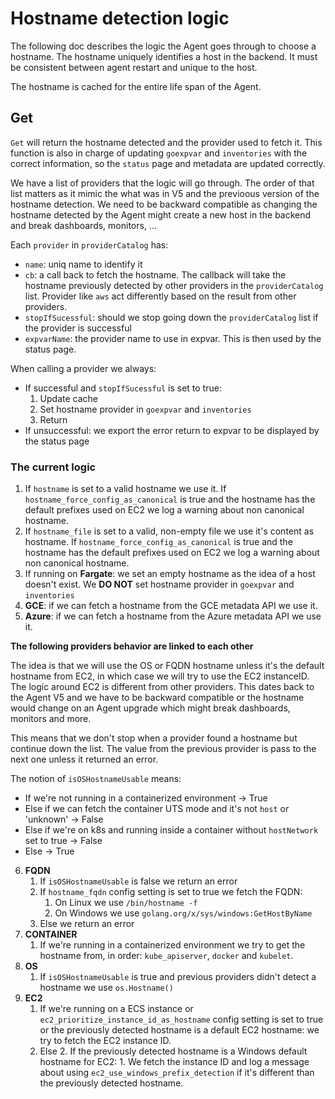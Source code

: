 # Hostname detection logic

The following doc describes the logic the Agent goes through to choose a hostname. The hostname uniquely identifies a
host in the backend. It must be consistent between agent restart and unique to the host.

The hostname is cached for the entire life span of the Agent.

## Get

`Get` will return the hostname detected and the provider used to fetch it. This function is also in charge
of updating `goexpvar` and `inventories` with the correct information, so the `status` page and metadata are updated
correctly.

We have a list of providers that the logic will go through. The order of that list matters as it mimic the what was in
V5 and the previoous version of the hostname detection. We need to be backward compatible as changing the hostname
detected by the Agent might create a new host in the backend and break dashboards, monitors, ...

Each `provider` in `providerCatalog` has:
- `name`: uniq name to identify it
- `cb`: a call back to fetch the hostname. The callback will take the hostname previously detected by other providers in
  the `providerCatalog` list. Provider like `aws` act differently based on the result from other providers.
- `stopIfSucessful`: should we stop going down the `providerCatalog` list if the provider is successful
- `expvarName`: the provider name to use in expvar. This is then used by the status page.

When calling a provider we always:
- If successful and `stopIfSucessful` is set to true:
    1. Update cache
    2. Set hostname provider in `goexpvar` and `inventories`
    4. Return
- If unsuccessful: we export the error return to expvar to be displayed by the status page

### The current logic

1. If `hostname` is set to a valid hostname we use it. If `hostname_force_config_as_canonical` is true and the hostname
   has the default prefixes used on EC2 we log a warning about non canonical hostname.
2. If `hostname_file` is set to a valid, non-empty file we use it's content as hostname. If
   `hostname_force_config_as_canonical` is true and the hostname has the default prefixes used on EC2 we log a warning
   about non canonical hostname.
3. If running on **Fargate**: we set an empty hostname as the idea of a host doesn't exist. We **DO NOT** set hostname
   provider in `goexpvar` and `inventories`
4. **GCE**: if we can fetch a hostname from the GCE metadata API we use it.
5. **Azure**: if we can fetch a hostname from the Azure metadata API we use it.

**The following providers behavior are linked to each other**

The idea is that we will use the OS or FQDN hostname unless it's the default hostname from EC2, in which case we will
try to use the EC2 instanceID. The logic around EC2 is different from other providers. This dates back to the Agent V5
and we have to be backward compatible or the hostname would change on an Agent upgrade which might break dashboards,
monitors and more.

This means that we don't stop when a provider found a hostname but continue down the list. The value from the previous
provider is pass to the next one unless it returned an error.

The notion of `isOSHostnameUsable` means:
- If we're not running in a containerized environment -> True
- Else if we can fetch the container UTS mode and it's not `host` or 'unknown' -> False
- Else if we're on k8s and running inside a container without `hostNetwork` set to true -> False
- Else -> True

6. **FQDN**
    1. If `isOSHostnameUsable` is false we return an error
    2. If `hostname_fqdn` config setting is set to true we fetch the FQDN:
        1. On Linux we use `/bin/hostname -f`
        2. On Windows we use `golang.org/x/sys/windows:GetHostByName`
    3. Else we return an error
7. **CONTAINER**
    1. If we're running in a containerized environment we try to get the hostname from, in order: `kube_apiserver`,
       `docker` and `kubelet`.
8. **OS**
    1. If `isOSHostnameUsable` is true and previous providers didn't detect a hostname we use `os.Hostname()`
9. **EC2**
    1. If we're running on a ECS instance or `ec2_prioritize_instance_id_as_hostname` config setting is set to true or
       the previously detected hostname is a default EC2 hostname: we try to fetch the EC2 instance ID.
    2. Else
        2. If the previously detected hostname is a Windows default hostname for EC2:
            1. We fetch the instance ID and log a message about using `ec2_use_windows_prefix_detection` if it's
               different than the previously detected hostname.
